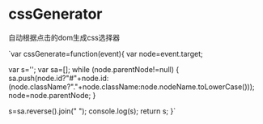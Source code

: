 # cssGenerator
自动根据点击的dom生成css选择器

  `var cssGenerate=function(event){
  var node=event.target;

  var s='';
  var sa=[];
  while (node.parentNode!=null) {
    sa.push(node.id?"#"+node.id:(node.className?"."+node.className:node.nodeName.toLowerCase()));
    node=node.parentNode;
  }

  s=sa.reverse().join(" ");
  console.log(s);
  return s;
}`
